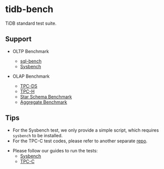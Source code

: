 # tidb-bench

TiDB standard test suite.

## Support

- OLTP Benchmark
  - [sql-bench](./sql-bench)
  - [Sysbench](./sysbench)

- OLAP Benchmark
  - [TPC-DS](./tpcds)
  - [TPC-H](./tpch)
  - [Star Schema Benchmark](./ssb)
  - [Aggregate Benchmark](./abm)

## Tips

- For the Sysbench test, we only provide a simple script, which requires `sysbench` to be installed.
- For the TPC-C test codes, please refer to another separate [repo](https://github.com/pingcap/benchmarksql).
+ Please follow our guides to run the tests: 
    - [Sysbench](https://pingcap.com/docs/v3.0/benchmark/how-to-run-sysbench/)
    - [TPC-C](https://pingcap.com/docs/v3.0/benchmark/how-to-run-tpcc)
